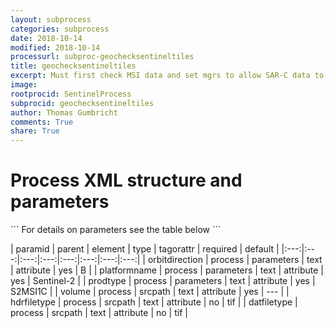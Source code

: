 ```yaml
---
layout: subprocess
categories: subprocess
date: 2018-10-14
modified: 2018-10-14
processurl: subproc-geochecksentineltiles
title: geochecksentineltiles
excerpt: Must first check MSI data and set mgrs to allow SAR-C data to be organized
image: 
rootprocid: SentinelProcess
subprocid: geochecksentineltiles
author: Thomas Gumbricht
comments: True
share: True
---
```


<h1 class='foot-description'>Process XML structure and parameters</h1>
```
For details on parameters see the table below
<?xml version="1.0" ?>
<process>
  <!--Generated from python-->
  <userproj plotid="yourplotid" projectid="yourprojectid" siteid="yoursiteid" system="systemid" tractid="yourtractid" userid="youruserid"/>
  <period endday="DD" endmonth="MM" endyear="YYYY" seasonendday="DD" seasonendmonth="MM" seasonstartday="DD" seasonstartmonth="MM" startday="DD" startmonth="MM" startyear="YYYY" timestep="timestep"/>
  <parameters orbitdirection="txtstring" platformname="txtstring" prodtype="txtstring"/>
  <srcpath datfiletype="txtstring" hdrfiletype="txtstring" volume="txtstring"/>
</process>
```

| paramid | parent | element | type | tagorattr | required | default |
|:---:|:---:|:---:|:---:|:---:|:---:|:---:|:---:|
| orbitdirection | process | parameters | text | attribute | yes | B |
| platformname | process | parameters | text | attribute | yes | Sentinel-2 |
| prodtype | process | parameters | text | attribute | yes | S2MSI1C |
| volume | process | srcpath | text | attribute | yes | --- |
| hdrfiletype | process | srcpath | text | attribute | no | tif |
| datfiletype | process | srcpath | text | attribute | no | tif |
